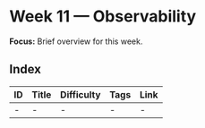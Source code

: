 # Week 11 — Observability

**Focus:** Brief overview for this week.

## Index
| ID | Title | Difficulty | Tags | Link |
|---|---|---|---|---|
| - | - | - | - | - |

